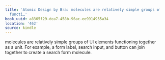 ```yaml
---
title: 'Atomic Design by Bra: molecules are relatively simple groups of UI elements
  functi…'
book_uuid: a8365f29-dea7-458b-96ac-ee9914955a34
location: '462'
source: kindle
---
```


molecules are relatively simple groups of UI elements functioning together as a unit. For example, a form label, search input, and button can join together to create a search form molecule.
